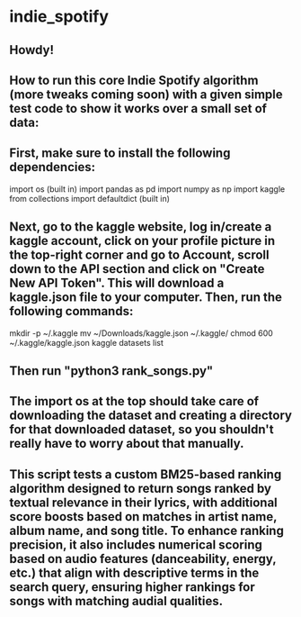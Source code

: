 # indie_spotify

## Howdy!

## How to run this core Indie Spotify algorithm (more tweaks coming soon) with a given simple test code to show it works over a small set of data:

## First, make sure to install the following dependencies:

import os (built in)
import pandas as pd
import numpy as np
import kaggle
from collections import defaultdict (built in)

## Next, go to the kaggle website, log in/create a kaggle account, click on your profile picture in the top-right corner and go to Account, scroll down to the API section and click on "Create New API Token". This will download a kaggle.json file to your computer. Then, run the following commands:

mkdir -p ~/.kaggle
mv ~/Downloads/kaggle.json ~/.kaggle/
chmod 600 ~/.kaggle/kaggle.json
kaggle datasets list

## Then run "python3 rank_songs.py"

## The import os at the top should take care of downloading the dataset and creating a directory for that downloaded dataset, so you shouldn't really have to worry about that manually. 

## This script tests a custom BM25-based ranking algorithm designed to return songs ranked by textual relevance in their lyrics, with additional score boosts based on matches in artist name, album name, and song title. To enhance ranking precision, it also includes numerical scoring based on audio features (danceability, energy, etc.) that align with descriptive terms in the search query, ensuring higher rankings for songs with matching audial qualities.
